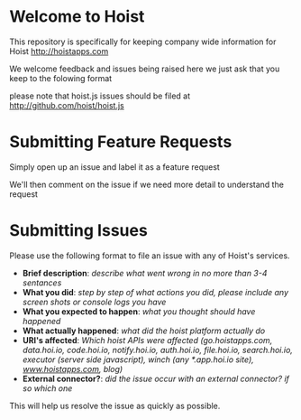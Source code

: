 Welcome to Hoist
======

This repository is specifically for keeping company wide information for Hoist http://hoistapps.com

We welcome feedback and issues being raised here we just ask that you keep to the folowing format

please note that hoist.js issues should be filed at http://github.com/hoist/hoist.js

Submitting Feature Requests
===
Simply open up an issue and label it as a feature request

We'll then comment on the issue if we need more detail to understand the request

Submitting Issues
====

Please use the following format to file an issue with any of Hoist's services.

* **Brief description**: _describe what went wrong in no more than 3-4 sentances_
* **What you did**: _step by step of what actions you did, please include any screen shots or console logs you have_
* **What you expected to happen**: _what you thought should have happened_
* **What actually happened**: _what did the hoist platform actually do_
* **URI's affected**: _Which hoist APIs were affected (go.hoistapps.com, data.hoi.io, code.hoi.io, notify.hoi.io, auth.hoi.io, file.hoi.io, search.hoi.io, executor (server side javascript), winch (any *.app.hoi.io site), www.hoistapps.com, blog)_
* **External connector?**: _did the issue occur with an external connector? if so which one_


This will help us resolve the issue as quickly as possible.

